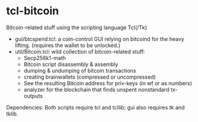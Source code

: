 tcl-bitcoin
===========

Bitcoin-related stuff using the scripting language Tcl(/Tk)
<ul>

<li>gui/btcspend.tcl:
   a coin-control GUI relying on bitcoind for the heavy lifting.
      (requires the wallet to be unlocked.)

<li>util/Bitcoin.tcl:
   wild collection of bitcoin-related stuff: <ul>
     <li> Secp256k1-math
     <li> Bitcoin script disassembly &amp; assembly
     <li> dumping &amp; undumping of bitcoin transactions
     <li> creating brainwallets (compressed or uncompressed)
     <li> See the resulting Bitcoin address for priv-keys (in wf or as numbers)
     <li> analyzer for the blockchain that finds unspent nonstandard tx-outputs
  </ul>
</ul>   

Dependencies:
Both scripts require tcl and tcllib; gui also requires tk and tklib.
